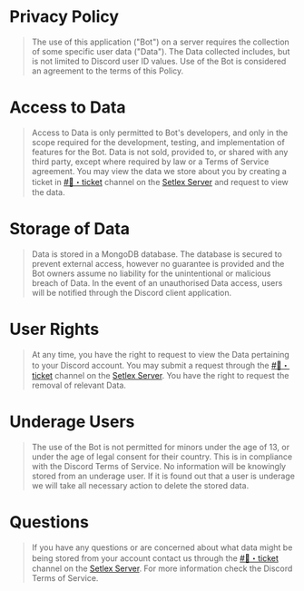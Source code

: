 # Privacy Policy
> The use of this application ("Bot") on a server requires the collection of some specific user data ("Data").
> The Data collected includes, but is not limited to Discord user ID values.
> Use of the Bot is considered an agreement to the terms of this Policy.

# Access to Data
> Access to Data is only permitted to Bot's developers, and only in the scope required for the development, testing, and implementation of features for the Bot.
> Data is not sold, provided to, or shared with any third party, except where required by law or a Terms of Service agreement.
> You may view the data we store about you by creating a ticket in [#🎫・ticket](https://discord.com/channels/826338022038700133/1015902453323014194) channel on the [Setlex Server](https://www.discord.gg/tv7hrzFq8h) and request to view the data.

# Storage of Data
> Data is stored in a MongoDB database.
> The database is secured to prevent external access, however no guarantee is provided and the Bot owners assume no liability for the unintentional or malicious breach of Data.
> In the event of an unauthorised Data access, users will be notified through the Discord client application.

# User Rights
> At any time, you have the right to request to view the Data pertaining to your Discord account.
> You may submit a request through the [#🎫・ticket](https://discord.com/channels/826338022038700133/1015902453323014194) channel on the [Setlex Server](https://www.discord.gg/tv7hrzFq8h).
> You have the right to request the removal of relevant Data.

# Underage Users
> The use of the Bot is not permitted for minors under the age of 13, or under the age of legal consent for their country.
> This is in compliance with the Discord Terms of Service.
> No information will be knowingly stored from an underage user.
> If it is found out that a user is underage we will take all necessary action to delete the stored data.

# Questions
> If you have any questions or are concerned about what data might be being stored from your account contact us through the [#🎫・ticket](https://discord.com/channels/826338022038700133/1015902453323014194) channel on the [Setlex Server](https://www.discord.gg/tv7hrzFq8h).
> For more information check the Discord Terms of Service.
